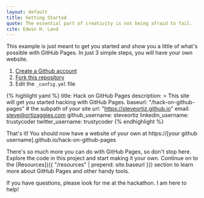 ```yaml
---
layout: default
title: Getting Started
quote: The essential part of creativity is not being afraid to fail.
cite: Edwin H. Land
---
```


This example is just meant to get you started and show you a little of what's
possible with GitHub Pages. In just 3 simple steps, you will have your own
website.

1. [Create a Github account](https://github.com/join)
2. [Fork this repository](https://github.com/steveortiz/hack-on-github-pages/fork)
3. Edit the `_config.yml` file

{% highlight yaml %}
title: Hack on GitHub Pages
description: >
  This site will get you started hacking with GitHub Pages.
baseurl: "/hack-on-github-pages" # the subpath of your site
url: "https://steveortiz.github.io"
email: steve@ortizaggies.com
github_username:  steveortiz
linkedin_username: trustycoder
twitter_username: trustycoder
{% endhighlight %}

That's it! You should now have a website of your own at
https://[your github username].github.io/hack-on-github-pages

There's so much more you can do with GitHub Pages, so don't stop here.
Explore the code in this project and start making it your own.
Continue on to the [Resources]({{ "/resources" | prepend: site.baseurl }})
section to learn more about GitHub Pages and other handy tools.

If you have questions, please look for me at the hackathon. I am here to help!
